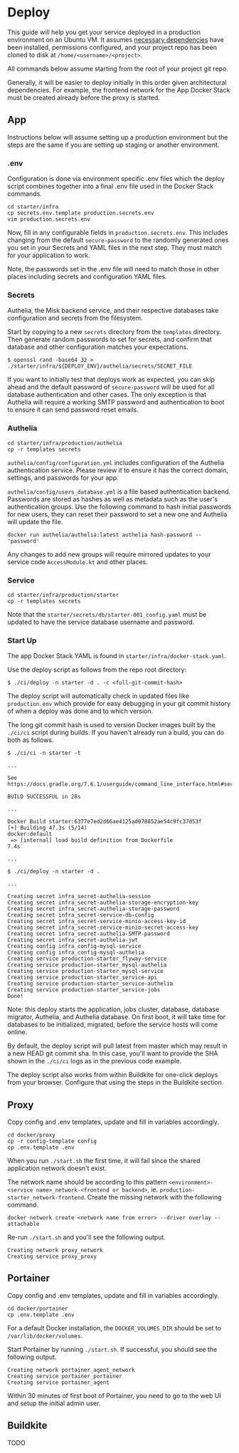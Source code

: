 # Deploy

This guide will help you get your service deployed in a production environment on an Ubuntu VM. It assumes [necessary dependencies](/docs/guides/architecture/vm-dependencies) have been installed, permissions configured, and your project repo has been cloned to disk at `/home/<username>/<project>`.

All commands below assume starting from the root of your project git repo.

Generally, it will be easier to deploy initially in this order given architectural dependencies. For example, the frontend network for the App Docker Stack must be created already before the proxy is started.


## App

Instructions below will assume setting up a production environment but the steps are the same if you are setting up staging or another environment.

### .env

Configuration is done via environment specific .env files which the deploy script combines together into a final .env file used in the Docker Stack commands.

```
cd starter/infra
cp secrets.env.template production.secrets.env
vim production.secrets.env
```

Now, fill in any configurable fields in `production.secrets.env`. This includes changing from the default `secure-password` to the randomly generated ones you set in your Secrets and YAML files in the next step. They must match for your application to work.

Note, the passwords set in the .env file will need to match those in other places including secrets and configuration YAML files.

### Secrets

Authelia, the Misk backend service, and their respective databases take configuration and secrets from the filesystem.

Start by copying to a new `secrets` directory from the `templates` directory. Then generate random passwords to set for secrets, and confirm that database and other configuration matches your expectations.

```
$ openssl rand -base64 32 > ./starter/infra/${DEPLOY_ENV}/authelia/secrets/SECRET_FILE
```

If you want to initially test that deploys work as expected, you can skip ahead and the default password of `secure-password` will be used for all database authentication and other cases. The only exception is that Authelia will require a working SMTP password and authentication to boot to ensure it can send password reset emails.

### Authelia

```
cd starter/infra/production/authelia
cp -r templates secrets
```

`authelia/config/configuration.yml` includes configuration of the Authelia authentication service. Please review it to ensure it has the correct domain, settings, and passwords for your app.

`authelia/config/users_database.yml` is a file based authentication backend. Passwords are stored as hashes as well as metadata such as the user's authentication groups. Use the following command to hash initial passwords for new users, they can reset their password to set a new one and Authelia will update the file.

```
docker run authelia/authelia:latest authelia hash-password -- 'password'
```

Any changes to add new groups will require mirrored updates to your service code `AccessModule.kt` and other places.

### Service

```
cd starter/infra/production/starter
cp -r templates secrets
```

Note that the `starter/secrets/db/starter-001_config.yaml` must be updated to have the service database username and password.

### Start Up

The app Docker Stack YAML is found in `starter/infra/docker-stack.yaml`.

Use the deploy script as follows from the repo root directory:

```
$ ./ci/deploy -n starter -d . -c <full-git-commit-hash>
```

The deploy script will automatically check in updated files like `production.env` which provide for easy debugging in your git commit history of when a deploy was done and to which version.

The long git commit hash is used to version Docker images built by the `./ci/ci` script during builds. If you haven't already run a build, you can do both as follows.

```
$ ./ci/ci -n starter -t

...

See https://docs.gradle.org/7.6.1/userguide/command_line_interface.html#sec:command_line_warnings

BUILD SUCCESSFUL in 28s

...

Docker Build starter:6377e7ed2d66ae4125ad078852ae54c9fc37d53f
[+] Building 47.3s (5/14)                                        docker:default
 => [internal] load build definition from Dockerfile                       7.4s

...

$ ./ci/deploy -n starter -d .

...

Creating secret infra_secret-authelia-session
Creating secret infra_secret-authelia-storage-encryption-key
Creating secret infra_secret-authelia-storage-password
Creating secret infra_secret-service-db-config
Creating secret infra_secret-service-minio-access-key-id
Creating secret infra_secret-service-minio-secret-access-key
Creating secret infra_secret-authelia-SMTP-password
Creating secret infra_secret-authelia-jwt
Creating config infra_config-mysql-service
Creating config infra_config-mysql-authelia
Creating service production-starter_flyway-service
Creating service production-starter_mysql-authelia
Creating service production-starter_mysql-service
Creating service production-starter_service-api
Creating service production-starter_service-authelia
Creating service production-starter_service-jobs
Done!

```

Note: this deploy starts the application, jobs cluster, database, database migrator, Authelia, and Authelia database. On first boot, it will take time for databases to be initialized, migrated, before the service hosts will come online.

By default, the deploy script will pull latest from master which may result in a new HEAD git commit sha. In this case, you'll want to provide the SHA shown in the `./ci/ci` logs as in the previous code example.

The deploy script also works from within Buildkite for one-click deploys from your browser. Configure that using the steps in the Buildkite section.

## Proxy

Copy config and .env templates, update and fill in variables accordingly.

```
cd docker/proxy
cp -r config-template config
cp .env.template .env
```

When you run `./start.sh` the first time, it will fail since the shared application network doesn't exist. 

The network name should be according to this pattern `<environment>-<service name>_network-<frontend or backend>`, ie. `production-starter_network-frontend`. Create the missing network with the following command.

```
docker network create <network name from error> --driver overlay --attachable
```

Re-run `./start.sh` and you'll see the following output.

```
Creating network proxy_network
Creating service proxy_proxy
```

## Portainer

Copy config and .env templates, update and fill in variables accordingly.

```
cd docker/portainer
cp .env.template .env
```

For a default Docker installation, the `DOCKER_VOLUMES_DIR` should be set to `/var/lib/docker/volumes`.

Start Portainer by running `./start.sh`. If successful, you should see the following output.

```
Creating network portainer_agent_network
Creating service portainer_portainer
Creating service portainer_agent
```

Within 30 minutes of first boot of Portainer, you need to go to the web UI and setup the initial admin user.




## Buildkite

TODO
